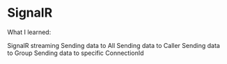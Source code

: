 # SignalR

What I learned:

SignalR streaming
Sending data to All
Sending data to Caller
Sending data to Group
Sending data to specific ConnectionId
